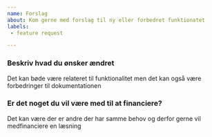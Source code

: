 ```yaml
---
name: Forslag
about: Kom gerne med forslag til ny eller forbedret funktionatet
labels:
 - feature request

---
```


### Beskriv hvad du ønsker ændret
Det kan bøde være relateret til funktionalitet men det kan også være forbedringer til dokumentationen

### Er det noget du vil være med til at financiere?
Det kan være der er andre der har samme behov og derfor gerne vil medfinanciere en læsning
